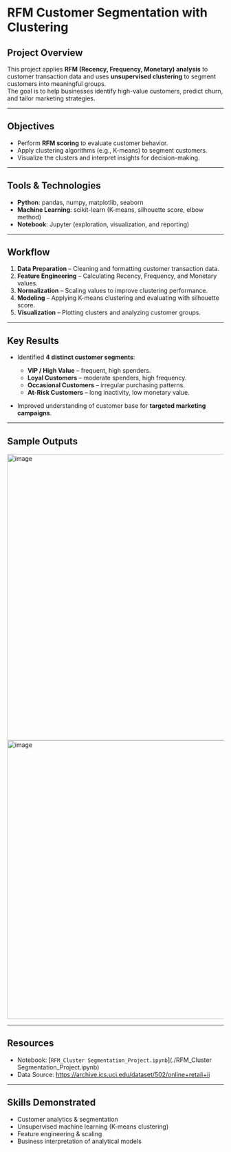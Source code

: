 # RFM Customer Segmentation with Clustering

## Project Overview
This project applies **RFM (Recency, Frequency, Monetary) analysis** to customer transaction data and uses **unsupervised clustering** to segment customers into meaningful groups.  
The goal is to help businesses identify high-value customers, predict churn, and tailor marketing strategies.

---

## Objectives
- Perform **RFM scoring** to evaluate customer behavior.  
- Apply clustering algorithms (e.g., K-means) to segment customers.  
- Visualize the clusters and interpret insights for decision-making.  

---

## Tools & Technologies
- **Python**: pandas, numpy, matplotlib, seaborn  
- **Machine Learning**: scikit-learn (K-means, silhouette score, elbow method)  
- **Notebook**: Jupyter (exploration, visualization, and reporting)  

---

## Workflow
1. **Data Preparation** – Cleaning and formatting customer transaction data.  
2. **Feature Engineering** – Calculating Recency, Frequency, and Monetary values.  
3. **Normalization** – Scaling values to improve clustering performance.  
4. **Modeling** – Applying K-means clustering and evaluating with silhouette score.  
5. **Visualization** – Plotting clusters and analyzing customer groups.  

---

## Key Results
- Identified **4 distinct customer segments**:  
  - **VIP / High Value** – frequent, high spenders.  
  - **Loyal Customers** – moderate spenders, high frequency.  
  - **Occasional Customers** – irregular purchasing patterns.  
  - **At-Risk Customers** – long inactivity, low monetary value.  

- Improved understanding of customer base for **targeted marketing campaigns**.  

---

## Sample Outputs

<img width="1148" height="666" alt="image" src="https://github.com/user-attachments/assets/4d7cb116-c722-481d-beec-30a20e815dca" />

<img width="930" height="648" alt="image" src="https://github.com/user-attachments/assets/f3ee36dd-0187-4372-afe4-9ef4ea36718f" />

---

## Resources
- Notebook: [`RFM_Cluster Segmentation_Project.ipynb`](./RFM_Cluster Segmentation_Project.ipynb)  
- Data Source: https://archive.ics.uci.edu/dataset/502/online+retail+ii

---

## Skills Demonstrated
- Customer analytics & segmentation  
- Unsupervised machine learning (K-means clustering)  
- Feature engineering & scaling  
- Business interpretation of analytical models  
